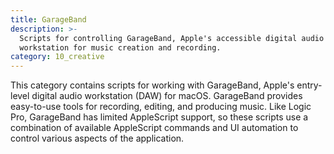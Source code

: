 ```yaml
---
title: GarageBand
description: >-
  Scripts for controlling GarageBand, Apple's accessible digital audio
  workstation for music creation and recording.
category: 10_creative
---
```


This category contains scripts for working with GarageBand, Apple's entry-level digital audio workstation (DAW) for macOS. GarageBand provides easy-to-use tools for recording, editing, and producing music. Like Logic Pro, GarageBand has limited AppleScript support, so these scripts use a combination of available AppleScript commands and UI automation to control various aspects of the application.
